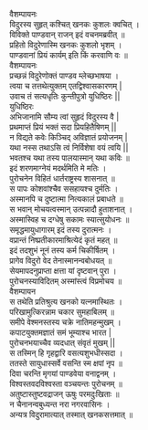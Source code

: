 वैशम्पायनः  
विदुरस्य सुहृत् कश्चित् खनकः कुशलः क्वचित् ।  
विविक्ते पाण्डवान् राजन् इदं वचनमब्रवीत् ॥  
प्रहितो विदुरेणास्मि खनकः कुशलो भृशम् ।  
पाण्डवानां प्रियं कार्यम् इति किं करवाणि वः ॥  
वैशम्पायनः  
प्रच्छन्नं विदुरेणोक्तं पाण्डव म्लेच्छभाषया ।  
त्वया च तत्तथेत्युक्तम् एतद्विश्वासकारणम् |   
उवाच तं सत्यधृतिः कुन्तीपुत्रो युधिष्ठिरः ||  
युधिष्ठिरः  
अभिजानामि सौम्य त्वां सुहृदं विदुरस्य वै |  
प्रथमाप्तं प्रियं भक्तं सदा प्रियहितैषिणम् ||  
न विद्यते कवेः किञ्चिद् अविज्ञातं प्रयोजनम् |  
यथा नस्स तथाऽसि त्वं निर्विशेषा वयं त्वयि ||  
भवतश्च यथा तस्य पालयास्मान् यथा कविः ॥  
इदं शरणमाग्नेयं मदर्थमिति मे मतिः ।  
पुरोचनेन विहितं धार्तराष्ट्रस्य शासनात् ॥  
स पापः कोशवांश्चैव ससहायश्च दुर्मतिः ।  
अस्मानपि च दुष्टात्मा नित्यकालं प्रबाधते ॥  
स भवान् मोचयत्वस्मान् उत्पन्नादौ हुताशनात् ।  
अस्मास्विह च दग्धेषु सकामः स्यात्सुयोधनः ॥  
समृद्धमायुधागारम् इदं तस्य दुरात्मनः ।  
वप्रान्तं निष्प्रतीकारमाश्रित्येदं कृतं महत् ॥  
इदं तदशुभं नूनं तस्य कर्म चिकीर्षितम् ।  
प्रागेव विदुरो वेद तेनास्मानन्वबोधयत् ॥  
सेयमापदनुप्राप्ता क्षत्ता यां दृष्टवान् पुरा ।  
पुरोचनस्याविदितम् अस्मांस्त्वं विप्रमोचय ॥  
वैशम्पायन   
स तथेति प्रतिश्रुत्य खनको यत्नमास्थितः ।  
परिखामुत्किरन्नाम चकार सुमहाबिलम् ॥  
समीपे वेश्मनस्तस्य चक्रे नातिमहन्मुखम् ।  
कपाटयुक्तमज्ञातं समं भूम्याश्च भारत |  
पुरोचनभयाच्चैव व्यदधात् संवृतं मुखम् ||  
स तस्मिन् हि गृहद्वारि वसत्यशुभधीस्सदा ।  
ततस्ते सायुधास्सर्वे वसन्ति स्म क्षपां नृप ॥  
दिवा चरन्ति मृगयां पाण्डवेया वनाद्वनम् ।  
विश्वस्तवदविश्वस्ता वञ्चयन्तः पुरोचनम् ॥  
अतुष्टास्तुष्टवद्राजन् ऊषुः परमदुःखिताः ॥  
न चैनानन्वबुध्यन्त नरा नगरवासिनः ।  
अन्यत्र विदुरामात्यात् तस्मात् खनकसत्तमात् ॥  
